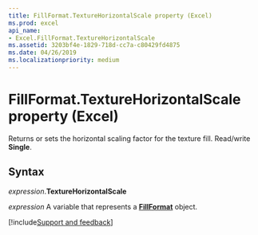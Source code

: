 ```yaml
---
title: FillFormat.TextureHorizontalScale property (Excel)
ms.prod: excel
api_name:
- Excel.FillFormat.TextureHorizontalScale
ms.assetid: 3203bf4e-1829-718d-cc7a-c80429fd4875
ms.date: 04/26/2019
ms.localizationpriority: medium
---
```



# FillFormat.TextureHorizontalScale property (Excel)

Returns or sets the horizontal scaling factor for the texture fill. Read/write **Single**.

## Syntax

_expression_.**TextureHorizontalScale**

_expression_ A variable that represents a **[FillFormat](Excel.FillFormat.md)** object.




[!include[Support and feedback](~/includes/feedback-boilerplate.md)]